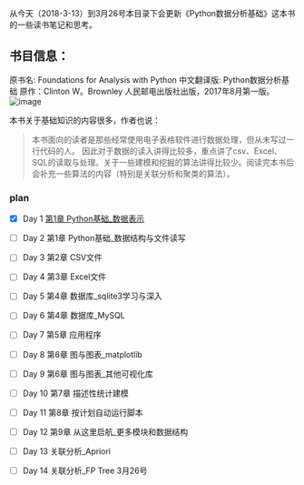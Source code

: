 从今天（2018-3-13）到3月26号本目录下会更新《Python数据分析基础》这本书的一些读书笔记和思考。
## 书目信息：

原书名: Foundations for Analysis with Python
中文翻译版: Python数据分析基础
原作：Clinton W。Brownley
人民邮电出版社出版，2017年8月第一版。
![image](http://note.youdao.com/favicon.ico)

本书关于基础知识的内容很多，作者也说：
> 本书面向的读者是那些经常使用电子表格软件进行数据处理，但从未写过一行代码的人。
因此对于数据的读入讲得比较多，重点讲了csv、Excel、SQL的读取与处理。关于一些建模和挖掘的算法讲得比较少。阅读完本书后会补充一些算法的内容（特别是关联分析和聚类的算法）。

### plan

- [x] Day 1 [第1章 Python基础_数据表示]()
- [ ] Day 2 第1章 Python基础_数据结构与文件读写
- [ ] Day 3 第2章 CSV文件
- [ ] Day 4 第3章 Excel文件
- [ ] Day 5 第4章 数据库_sqlite3学习与深入
- [ ] Day 6 第4章 数据库_MySQL
- [ ] Day 7 第5章 应用程序
- [ ] Day 8 第6章 图与图表_matplotlib
- [ ] Day 9 第6章 图与图表_其他可视化库
- [ ] Day 10 第7章 描述性统计建模
- [ ] Day 11 第8章 按计划自动运行脚本
- [ ] Day 12 第9章 从这里启航_更多模块和数据结构
- [ ] Day 13 关联分析_Apriori
- [ ] Day 14 关联分析_FP Tree  3月26号


